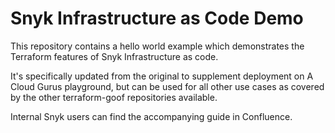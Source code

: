 # Snyk Infrastructure as Code Demo

This repository contains a hello world example which demonstrates the Terraform features of Snyk Infrastructure as code.

It's specifically updated from the original to supplement deployment on A Cloud Gurus playground, but can be used for all other use cases as covered by the other terraform-goof repositories available. 

Internal Snyk users can find the accompanying guide in Confluence.
